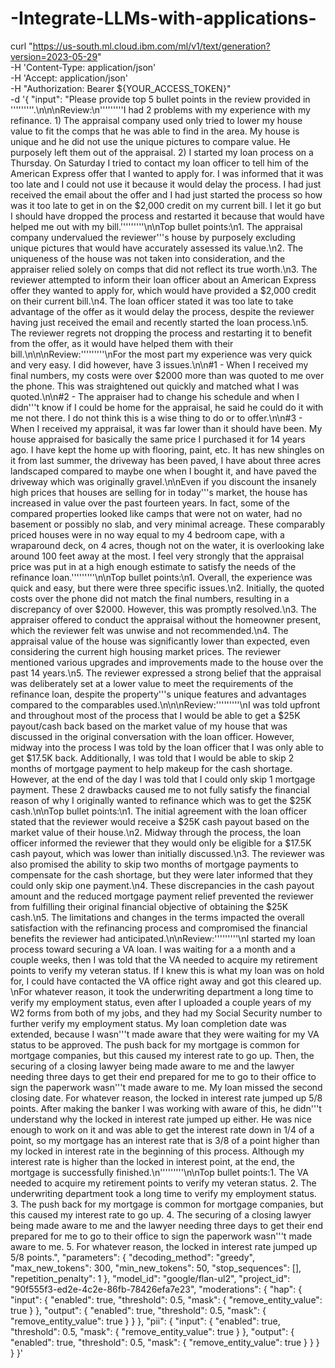 # -Integrate-LLMs-with-applications-

curl "https://us-south.ml.cloud.ibm.com/ml/v1/text/generation?version=2023-05-29" \
  -H 'Content-Type: application/json' \
  -H 'Accept: application/json' \
  -H "Authorization: Bearer ${YOUR_ACCESS_TOKEN}" \
  -d '{
	"input": "Please provide top 5 bullet points in the review provided in '\'''\'''\''.\n\n\nReview:\n'\'''\'''\''I had 2 problems with my experience with my refinance. 1) The appraisal company used only tried to lower my house value to fit the comps that he was able to find in the area. My house is unique and he did not use the unique pictures to compare value. He purposely left them out of the appraisal. 2) I started my loan process on a Thursday. On Saturday I tried to contact my loan officer to tell him of the American Express offer that I wanted to apply for. I was informed that it was too late and I could not use it because it would delay the process. I had just received the email about the offer and I had just started the process so how was it too late to get in on the $2,000 credit on my current bill. I let it go but I should have dropped the process and restarted it because that would have helped me out with my bill.'\'''\'''\''\n\nTop bullet points:\n1. The appraisal company undervalued the reviewer'\''s house by purposely excluding unique pictures that would have accurately assessed its value.\n2. The uniqueness of the house was not taken into consideration, and the appraiser relied solely on comps that did not reflect its true worth.\n3. The reviewer attempted to inform their loan officer about an American Express offer they wanted to apply for, which would have provided a $2,000 credit on their current bill.\n4. The loan officer stated it was too late to take advantage of the offer as it would delay the process, despite the reviewer having just received the email and recently started the loan process.\n5. The reviewer regrets not dropping the process and restarting it to benefit from the offer, as it would have helped them with their bill.\n\n\nReview:'\'''\'''\''\nFor the most part my experience was very quick and very easy. I did however, have 3 issues.\n\n#1 - When I received my final numbers, my costs were over $2000 more than was quoted to me over the phone. This was straightened out quickly and matched what I was quoted.\n\n#2 - The appraiser had to change his schedule and when I didn'\''t know if I could be home for the appraisal, he said he could do it with me not there. I do not think this is a wise thing to do or to offer.\n\n#3 - When I received my appraisal, it was far lower than it should have been. My house appraised for basically the same price I purchased it for 14 years ago. I have kept the home up with flooring, paint, etc. It has new shingles on it from last summer, the driveway has been paved, I have about three acres landscaped compared to maybe one when I bought it, and have paved the driveway which was originally gravel.\n\nEven if you discount the insanely high prices that houses are selling for in today'\''s market, the house has increased in value over the past fourteen years. In fact, some of the compared properties looked like camps that were not on water, had no basement or possibly no slab, and very minimal acreage. These comparably priced houses were in no way equal to my 4 bedroom cape, with a wraparound deck, on 4 acres, though not on the water, it is overlooking lake around 100 feet away at the most. I feel very strongly that the appraisal price was put in at a high enough estimate to satisfy the needs of the refinance loan.'\'''\'''\''\n\nTop bullet points:\n1. Overall, the experience was quick and easy, but there were three specific issues.\n2. Initially, the quoted costs over the phone did not match the final numbers, resulting in a discrepancy of over $2000. However, this was promptly resolved.\n3. The appraiser offered to conduct the appraisal without the homeowner present, which the reviewer felt was unwise and not recommended.\n4. The appraisal value of the house was significantly lower than expected, even considering the current high housing market prices. The reviewer mentioned various upgrades and improvements made to the house over the past 14 years.\n5. The reviewer expressed a strong belief that the appraisal was deliberately set at a lower value to meet the requirements of the refinance loan, despite the property'\''s unique features and advantages compared to the comparables used.\n\n\nReview:'\'''\'''\''\nI was told upfront and throughout most of the process that I would be able to get a $25K payout/cash back based on the market value of my house that was discussed in the original conversation with the loan officer. However, midway into the process I was told by the loan officer that I was only able to get $17.5K back. Additionally, I was told that I would be able to skip 2 months of mortgage payment to help makeup for the cash shortage. However, at the end of the day I was told that I could only skip 1 mortgage payment. These 2 drawbacks caused me to not fully satisfy the financial reason of why I originally wanted to refinance which was to get the $25K cash.\n\nTop bullet points:\n1. The initial agreement with the loan officer stated that the reviewer would receive a $25K cash payout based on the market value of their house.\n2. Midway through the process, the loan officer informed the reviewer that they would only be eligible for a $17.5K cash payout, which was lower than initially discussed.\n3. The reviewer was also promised the ability to skip two months of mortgage payments to compensate for the cash shortage, but they were later informed that they could only skip one payment.\n4. These discrepancies in the cash payout amount and the reduced mortgage payment relief prevented the reviewer from fulfilling their original financial objective of obtaining the $25K cash.\n5. The limitations and changes in the terms impacted the overall satisfaction with the refinancing process and compromised the financial benefits the reviewer had anticipated.\n\nReview:'\'''\'''\''\nI started my loan process toward securing a VA loan. I was waiting for a a month and a couple weeks, then I was told that the VA needed to acquire my retirement points to verify my veteran status. If I knew this is what my loan was on hold for, I could have contacted the VA office right away and got this cleared up. \nFor whatever reason, it took the underwriting department a long time to verify my employment status, even after I uploaded a couple years of my W2 forms from both of my jobs, and they had my Social Security number to further verify my employment status. My loan completion date was extended, because I wasn'\''t made aware that they were waiting for my VA status to be approved. The push back for my mortgage is common for mortgage companies, but this caused my interest rate to go up. Then, the securing of a closing lawyer being made aware to me and the lawyer needing three days to get their end prepared for me to go to their office to sign the paperwork wasn'\''t made aware to me. My loan missed the second closing date. For whatever reason, the locked in interest rate jumped up 5/8 points. After making the banker I was working with aware of this, he didn'\''t understand why the locked in interest rate jumped up either. He was nice enough to work on it and was able to get the interest rate down in 1/4 of a point, so my mortgage has an interest rate that is 3/8 of a point higher than my locked in interest rate in the beginning of this process. Although my interest rate is higher than the locked in interest point, at the end, the mortgage is successfully finished.\n'\'''\'''\''\n\nTop bullet points:1. The VA needed to acquire my retirement points to verify my veteran status. 2. The underwriting department took a long time to verify my employment status. 3. The push back for my mortgage is common for mortgage companies, but this caused my interest rate to go up. 4. The securing of a closing lawyer being made aware to me and the lawyer needing three days to get their end prepared for me to go to their office to sign the paperwork wasn'\''t made aware to me. 5. For whatever reason, the locked in interest rate jumped up 5/8 points.",
	"parameters": {
		"decoding_method": "greedy",
		"max_new_tokens": 300,
		"min_new_tokens": 50,
		"stop_sequences": [],
		"repetition_penalty": 1
	},
	"model_id": "google/flan-ul2",
	"project_id": "90f555f3-ed2e-4c2e-86fb-78426efa7e23",
	"moderations": {
		"hap": {
			"input": {
				"enabled": true,
				"threshold": 0.5,
				"mask": {
					"remove_entity_value": true
				}
			},
			"output": {
				"enabled": true,
				"threshold": 0.5,
				"mask": {
					"remove_entity_value": true
				}
			}
		},
		"pii": {
			"input": {
				"enabled": true,
				"threshold": 0.5,
				"mask": {
					"remove_entity_value": true
				}
			},
			"output": {
				"enabled": true,
				"threshold": 0.5,
				"mask": {
					"remove_entity_value": true
				}
			}
		}
	}
}'
